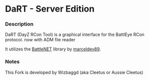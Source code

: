 # DaRT - Server Edition

### Description
DaRT (DayZ RCon Tool) is a graphical interface for the BattlEye RCon protocol. now with ADM file reader

It utilizes the [BattleNET](https://github.com/marceldev89/BattleNET) library by [marceldev89](https://github.com/marceldev89).

### Notes
This Fork is developed by Wizbaggd (aka Cleetus or Aussie Cleetus)
